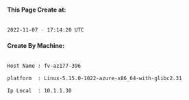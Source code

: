 
   
#### This Page Create at:

```bash

2022-11-07 - 17:14:20 UTC

```

#### Create By Machine:

```bash

Host Name : fv-az177-396

platform  : Linux-5.15.0-1022-azure-x86_64-with-glibc2.31

Ip Local  : 10.1.1.30

```

